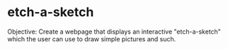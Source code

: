# etch-a-sketch

Objective: Create a webpage that displays an interactive "etch-a-sketch" which the user can use to draw simple pictures and such.
